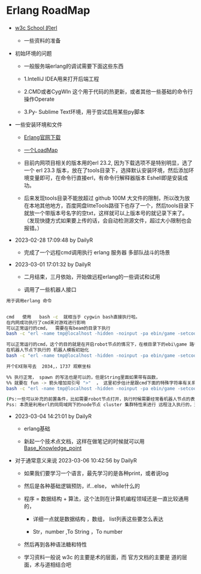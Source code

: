 # Erlang RoadMap 


- [w3c School 的erl](https://www.w3cschool.cn/erlang/)

	- 一些资料的准备

- 初始环境的问题

	- 一般服务端erlang的调试需要下面这些东西

	- 1.IntelliJ IDEA用来打开后端工程

	- 2.CMD或者CygWIn 这个用于代码的热更新，或者其他一些基础的命令行操作Operate

	- 3.Py- Sublime Text环境，用于尝试启用某些py脚本

- 一些安装环境和文件

    - [Erlang官网下载](https://www.erlang.org/downloads)
    - [一个LoadMap](RoadMap.md) 
    - 目前内网项目相关的版本用的erl 23.2, 因为下载选项不是特别明显，选了一个 erl 23.3 版本，放在了tools目录下，选择默认安装环境，然后添加环境变量即可，在命令行直接erl，有命令行解释器版本 Eshell即是安装成功。

    - 后来发现tools目录不能放超过 github  100M 大文件的限制，所以改为放在本地其他地方，百度网盘litteTools路径下也存了一个，然后tools目录下就放一个带版本号名字的空txt，这样就可以上版本号的就记录下来了。 （发现快捷方式如果要上传的话，会自动检测源文件，超过大小限制也会报错。）

- 2023-02-28 17:09:48 by DailyR

	- 完成了一个远程cmd调用执行 erlang 服务器 多部队战斗的场景

- 2023-03-01 17:01:32 by DailyR

	- 二月结束，三月依始，开始做远程erlang的一些调试和试用

	- 调用了一些机器人接口

```bash
用于调用erlang 命令


cmd   使用   bash -c  就相当于 cygwin bash直接执行啦。
在内网成功执行了cmd来对游戏进行影响
可以正常运行的cmd，  需要在有beam的目录下执行
bash -c "erl -name tmp@localhost -hidden -noinput -pa ebin/game -setcookie node-cookie -s game_ctl extra game_4399_s8@172.18.40.79 eval 'db:count(role)'"

可以正常运行的cmd，这个的目的就是在开启robot节点的情况下，在根目录下的ebi\game 路径目录下面执行，
在机器人节点下执行的 机器人模板初始化
bash -c "erl -name tmp@localhost -hidden -noinput -pa ebin/game -setcookie node-cookie -s robot_ctl extra robot_app_4399_s8@172.18.40.79 eval 'rm:init_troops_data(60,[[1,2,3],[4,5,6],[21,23,24],[25,26,41,[42,43,44],[81,83,91]]).'"

开个EXE账号去  2034,，1737 观察坐标

%% 执行正常， spawn 的写法也是可以的，但是String里面如果带有函数，
%% 就要在 fun -> 箭头增加双引号 ">"  ， 这里初步估计是跟cmd下面的特殊字符串有关系， > 需要增加两个引号
bash -c "erl -name tmp@localhost -hidden -noinput -pa ebin/game -setcookie node-cookie -s game_ctl extra game_4399_s8@172.18.40.79 eval \"serv_ets_handler:cast({func,fun()-">"test_troop:loop_check(5,'robot_app_4399_s8@172.18.40.79') end}).\""

(Ps:一些可以补充的前置条件，比如需要robot节点打开，执行时候需要经常看机器人节点的表现
Pss: 本质是利用erl的同局域网下的node节点 cluster 集群特性来进行 远程注入执行的，这样就像websocket一样达成远程通信的目的，目标)
```

- 2023-03-04 14:21:01 by DailyR

	- erlang基础

	- 新起一个技术点文档，这样在做笔记的时候就可以用 [Base_Knowledge_point](Base_Knowledge_point.md)
	
-  对于通常意义来说 2023-03-06 10:42:56 by DailyR
 
	- 如果我们要学习一个语言，最先学习的是各种print，或者说log

	- 然后是各种基础逻辑预防，if...else， while什么的

	- 程序 = 数据结构 + 算法，这个法则在计算机编程领域还是一直比较通用的，

		- 详细一点就是数据结构 ，数组， list列表这些要怎么表达

		- Str，number ,To String ，To number

	- 然后再到各种语法糖和特性

	- 学习资料一般说 w3c 的主要是术的层面，而 官方文档的主要是 道的层面，术与道相结合吧